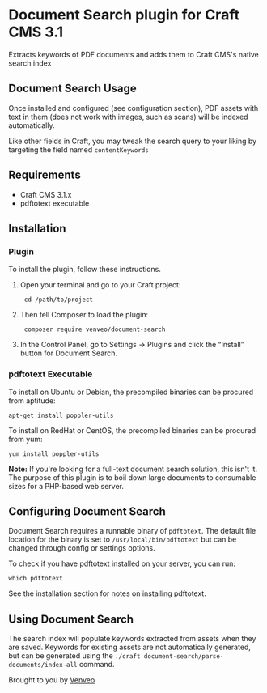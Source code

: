 # Document Search plugin for Craft CMS 3.1
Extracts keywords of PDF documents and adds them to Craft CMS's native search index

## Document Search Usage

Once installed and configured (see configuration section), PDF assets with text in them (does not work with images, such as scans) will be indexed automatically.

Like other fields in Craft, you may tweak the search query to your liking by targeting the field named `contentKeywords`

## Requirements
- Craft CMS 3.1.x
- pdftotext executable

## Installation
### Plugin
To install the plugin, follow these instructions.

1. Open your terminal and go to your Craft project:

        cd /path/to/project

2. Then tell Composer to load the plugin:

        composer require venveo/document-search

3. In the Control Panel, go to Settings → Plugins and click the “Install” button for Document Search.

### pdftotext Executable
To install on Ubuntu or Debian, the precompiled binaries can be procured from aptitude:

`apt-get install poppler-utils`

To install on RedHat or CentOS, the precompiled binaries can be procured from yum:

`yum install poppler-utils`

**Note:**
If you're looking for a full-text document search solution, this isn't it. The purpose of this plugin is to boil down large documents to consumable sizes for a PHP-based web server.

## Configuring Document Search

Document Search requires a runnable binary of `pdftotext`. The default file location
for the binary is set to `/usr/local/bin/pdftotext` but can be changed through config or
settings options.

To check if you have pdftotext installed on your server, you can run:

`which pdftotext`

See the installation section for notes on installing pdftotext.

## Using Document Search

The search index will populate keywords extracted from assets when they are saved. 
Keywords for existing assets are not automatically generated, but can be generated
using the `./craft document-search/parse-documents/index-all` command.


Brought to you by [Venveo](https://venveo.com)
